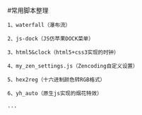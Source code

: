 #常用脚本整理
```
1、waterfall（瀑布流）
```
```
2、js-dock（JS仿苹果DOCK菜单）
```
```
3、html5&clock（html5+css3实现的时钟）
```
```
4、my_zen_settings.js（Zencoding自定义设置）
```
```
5、hex2reg（十六进制颜色转RGB格式）
```
```
6、yh_auto（原生js实现的烟花特效）
```
```
...
```